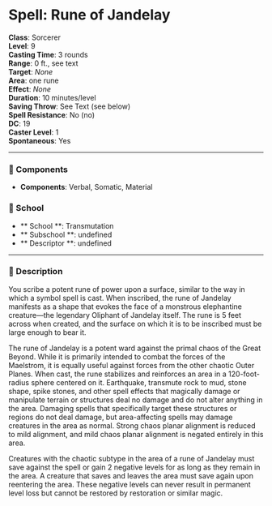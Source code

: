 
# Spell: Rune of Jandelay
**Class**: Sorcerer  
**Level**: 9  
**Casting Time**: 3 rounds  
**Range**: 0 ft., see text  
**Target**: _None_  
**Area**: one rune  
**Effect**: _None_  
**Duration**: 10 minutes/level  
**Saving Throw**: See Text (see below)  
**Spell Resistance**: No (no)  
**DC**: 19  
**Caster Level**: 1  
**Spontaneous**: Yes

---

### 🔮 Components
- **Components**: Verbal, Somatic, Material

### 🏫 School
- ** School **: Transmutation
- ** Subschool **: undefined
- ** Descriptor **: undefined
---

### 📜 Description
You scribe a potent rune of power upon a surface, similar to the way in which a symbol spell is cast. When inscribed, the rune of Jandelay manifests as a shape that evokes the face of a monstrous elephantine creature—the legendary Oliphant of Jandelay itself. The rune is 5 feet across when created, and the surface on which it is to be inscribed must be large enough to bear it.

The rune of Jandelay is a potent ward against the primal chaos of the Great Beyond. While it is primarily intended to combat the forces of the Maelstrom, it is equally useful against forces from the other chaotic Outer Planes. When cast, the rune stabilizes and reinforces an area in a 120-foot-radius sphere centered on it. Earthquake, transmute rock to mud, stone shape, spike stones, and other spell effects that magically damage or manipulate terrain or structures deal no damage and do not alter anything in the area. Damaging spells that specifically target these structures or regions do not deal damage, but area-affecting spells may damage creatures in the area as normal. Strong chaos planar alignment is reduced to mild alignment, and mild chaos planar alignment is negated entirely in this area.

Creatures with the chaotic subtype in the area of a rune of Jandelay must save against the spell or gain 2 negative levels for as long as they remain in the area. A creature that saves and leaves the area must save again upon reentering the area. These negative levels can never result in permanent level loss but cannot be restored by restoration or similar magic.
